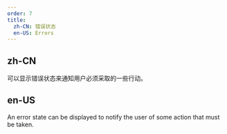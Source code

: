 ```yaml
---
order: 7
title:
  zh-CN: 错误状态
  en-US: Errors
---
```


## zh-CN

可以显示错误状态来通知用户必须采取的一些行动。

## en-US

An error state can be displayed to notify the user of some action that must be taken.